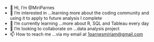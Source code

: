 - 👋 Hi, I’m @MiriParnes
- 👀 I’m interested in ...learning more about the coding community and using it to apply to future analysis I complete
- 🌱 I’m currently learning ...more about R, SQL and Tableau every day
- 💞️ I’m looking to collaborate on ...data analysis project
- 📫 How to reach me ...via my email at 1parnesmiriam@gmail.com

<!---
MiriParnes/MiriParnes is a ✨ special ✨ repository because its `README.md` (this file) appears on your GitHub profile.
You can click the Preview link to take a look at your changes.
--->
